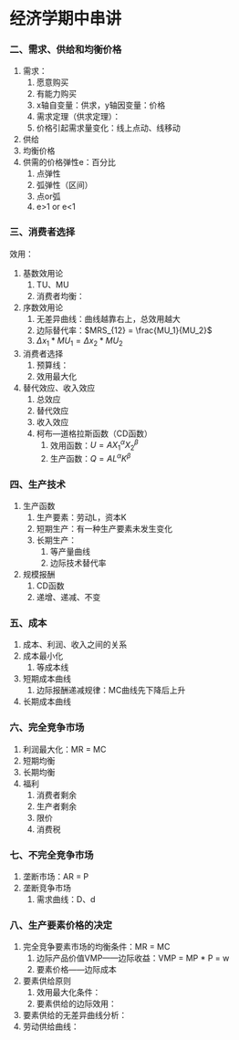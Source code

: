 # 经济学期中串讲

### 二、需求、供给和均衡价格

1. 需求：
   1. 愿意购买
   2. 有能力购买
   3. x轴自变量：供求，y轴因变量：价格
   4. 需求定理（供求定理）：
   5. 价格引起需求量变化：线上点动、线移动
2. 供给
3. 均衡价格
4. 供需的价格弹性e：百分比
   1. 点弹性
   2. 弧弹性（区间）
   3. 点or弧
   4. e>1 or e<1

### 三、消费者选择

效用：

1. 基数效用论
   1. TU、MU
   2. 消费者均衡：
2. 序数效用论
   1. 无差异曲线：曲线越靠右上，总效用越大
   2. 边际替代率：$MRS_{12} = \frac{MU_1}{MU_2}$
   3. $\Delta x_1 * MU_1 = \Delta x_2 * MU_2$
3. 消费者选择
   1. 预算线：
   2. 效用最大化
4. 替代效应、收入效应
   1. 总效应
   2. 替代效应
   3. 收入效应
   4. 柯布—道格拉斯函数（CD函数）
      1. 效用函数：$U = AX_1^\alpha X_2^\beta$
      2. 生产函数：$Q = AL^\alpha K^\beta$

### 四、生产技术

1. 生产函数
   1. 生产要素：劳动L，资本K
   2. 短期生产：有一种生产要素未发生变化
   3. 长期生产：
      1. 等产量曲线
      2. 边际技术替代率
2. 规模报酬
   1. CD函数
   2. 递增、递减、不变

### 五、成本

1. 成本、利润、收入之间的关系
2. 成本最小化
   1. 等成本线
3. 短期成本曲线
   1. 边际报酬递减规律：MC曲线先下降后上升
4. 长期成本曲线

### 六、完全竞争市场

1. 利润最大化：MR = MC
2. 短期均衡
3. 长期均衡
4. 福利
   1. 消费者剩余
   2. 生产者剩余
   3. 限价
   4. 消费税

### 七、不完全竞争市场

1. 垄断市场：AR = P
2. 垄断竞争市场
   1. 需求曲线：D、d

### 八、生产要素价格的决定

1. 完全竞争要素市场的均衡条件：MR = MC
   1. 边际产品价值VMP——边际收益：VMP = MP * P = w
   2. 要素价格——边际成本
2. 要素供给原则
   1. 效用最大化条件：
   2. 要素供给的边际效用：
3. 要素供给的无差异曲线分析：
4. 劳动供给曲线：